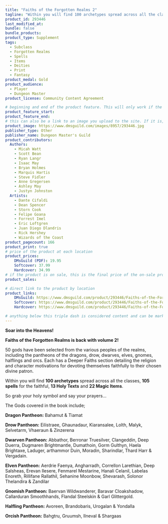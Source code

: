 ```yaml
---
title: "Faiths of the Forgotten Realms 2"
tagline: "Within you will find 100 archetypes spread across all the classes, 105 spells for the faithful, 13 Holy Texts and 22 Magic Items."
product_id: 293446
last_modified_at:
bundle: false
bundle_products:
product_type: Supplement
tags:
  - Subclass
  - Forgotten Realms
  - Spells
  - Items
  - Deities
  - Print
  - Fantasy
product_medal: Gold
product_audience:
  - Player
  - Dungeon Master
product_license: Community Content Agreement

# beginning and end of the product feature. This will only work if the site is updated within several weeks of when the feature is supposed to happen. Making a new post counts as updating.
product_feature_start: 
product_feature_end: 
# this can also be a link to an image you upload to the site. If it is, it must start with a "/" or be a full link
product_image: https://www.dmsguild.com/images/8957/293446.jpg
publisher_type: Other
publisher_name: Dungeon Master's Guild
product_contributors:
  Authors:
    - Micah Watt
    - Scott Bean
    - Ryan Langr
    - Isaac May
    - Bryan Holmes
    - Marquis Hartis
    - Steve Fidler
    - Anne Gregersen
    - Ashley May
    - Justyn Johnston
  Artists:
    - Dante Cifaldi
    - Dean Spencer
    - Storn Cook
    - Felipe Goana
    - Forrest Imel
    - Eric Loftgren
    - Juan Diego Dlandris
    - Rick Hershey
    - Wizards of the Coast
product_pagecount: 166
product_print: true
# price of the product at each location
product_prices:
    DMsGuild (PDF): 19.95
    Softcover: 37.99
    Hardcover: 34.99
# if the product is on sale, this is the final price of the on-sale product for each location that it is on sale. The sales % will be calculated and displayed based on the difference between product_prices and product_sales
product_sales:

# direct link to the product by location
product_links:
    DMsGuild: https://www.dmsguild.com/product/293446/Faiths-of-the-Forgotten-Realms-2?affiliate_id=1713687&src=VDPWebsite
    Softcover: https://www.dmsguild.com/product/293446/Faiths-of-the-Forgotten-Realms-2?affiliate_id=1713687&src=VDPWebsite
    Hardcover: https://www.dmsguild.com/product/293446/Faiths-of-the-Forgotten-Realms-2?affiliate_id=1713687&src=VDPWebsite

# anything below this triple dash is considered content and can be markup or html. It should be fully HTML compatible as long as your tags are formatted correctly.
---
```

**Soar into the Heavens!**

**Faiths of the Forgotten Realms is back with volume 2!**

50 gods have been selected from the various peoples of the realms, including the pantheons of the dragons, drow, dwarves, elves, gnomes, halflings and orcs. Each has a Deeper Faiths section detailing the religion and character motivations for devoting themselves faithfully to their chosen divine patron. 

Within you will find **100 archetypes** spread across all the classes, **105 spells** for the faithful, **13 Holy Texts** and **22 Magic Items**.

So grab your holy symbol and say your prayers... 

The Gods covered in the book include;

**Dragon Pantheon:** Bahamut & Tiamat

**Drow Pantheon:** Eilistraee, Ghaunadaur, Kiaransalee, Lolth, Malyk, Selvetarm, Vhaeraun & Zinzerena

**Dwarven Pantheon:** Abbathor, Berronar Truesilver, Clangeddin, Deep Duerra, Dugmaren Brightmantle, Dumathoin, Gorm Gulthyn, Haela Brightaxe, Laduger, arthammor Duin, Moradin, Sharindlar, Thard Harr & Vergadain.

**Elven Pantheon:** Aerdrie Faenya, Angharradh, Correllon Larethian, Deep Salsheas, Erevan Ilesere, Fenmarel Mestarine, Hanali Celanil, Labelas Enoreth, Rillifane Rallathil, Sehanine Moonbow, Shevarash, Solonor Thelandira & Zandilar

**Gnomish Pantheon:** Baervan Wildwanderer, Baravar Cloakshadow, Callarduran Smoothhands, Flandal Steelskin & Garl Glittergold.

**Halfling Pantheon:** Avoreen, Brandobaris, Urogalan & Yondalla

**Orcish Pantheon:** Bahgtru, Gruumsh, Ilneval & Shargaas  
